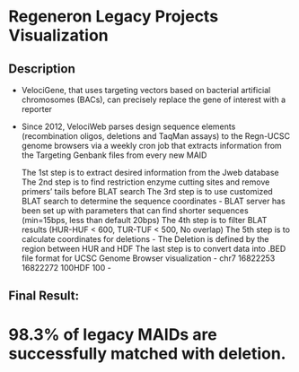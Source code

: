 Regeneron Legacy Projects Visualization
==========================================

## Description

- VelociGene, that uses targeting vectors based on bacterial artificial chromosomes (BACs), can precisely replace the gene of interest with a reporter

- Since 2012, VelociWeb parses design sequence elements (recombination oligos, deletions and TaqMan assays) to the Regn-UCSC genome browsers via a weekly cron job that extracts information from the Targeting Genbank files from every new MAID

    The 1st step is to extract desired information from the Jweb database
    The 2nd step is to find restriction enzyme cutting sites and remove primers’ tails before BLAT search
    The 3rd step is to use customized BLAT search to determine the sequence coordinates
      - BLAT server has been set up with parameters that can find shorter sequences (min=15bps, less than default 20bps)
    The 4th step is to filter BLAT results (HUR-HUF < 600, TUR-TUF < 500, No overlap)
    The 5th step is to calculate coordinates for deletions 
      - The Deletion is defined by the region between HUR and HDF
    The last step is to convert data into .BED file format for UCSC Genome Browser visualization
      - chr7	16822253	16822272	100HDF	100	-

## Final Result:
# 98.3% of legacy MAIDs are successfully matched with deletion.

